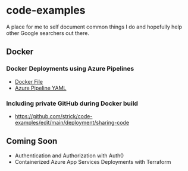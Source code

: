 # code-examples
A place for me to self document common things I do and hopefully help other Google searchers out there.

## Docker 
### Docker Deployments using Azure Pipelines
- [Docker File](https://github.com/strick/code-examples/blob/main/deployment/azure-devops/Dockerfile-prod)
- [Azure Pipeline YAML](https://github.com/strick/code-examples/blob/main/deployment/azure-devops/azure-pipelines.yml)
### Including private GitHub during Docker build
- https://github.com/strick/code-examples/edit/main/deployment/sharing-code

## Coming Soon
- Authentication and Authorization with Auth0
- Containerized Azure App Services Deployments with Terraform
